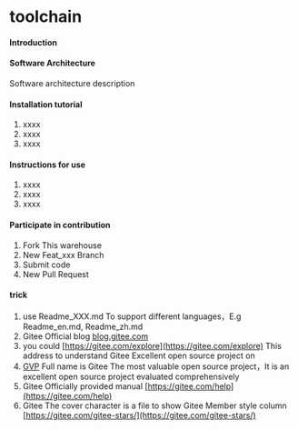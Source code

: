 # toolchain

#### Introduction


#### Software Architecture
Software architecture description


#### Installation tutorial

1.  xxxx
2.  xxxx
3.  xxxx

#### Instructions for use

1.  xxxx
2.  xxxx
3.  xxxx

#### Participate in contribution

1.  Fork This warehouse
2.  New Feat_xxx Branch
3.  Submit code
4.  New Pull Request


#### trick

1.  use Readme\_XXX.md To support different languages，E.g Readme\_en.md, Readme\_zh.md
2.  Gitee Official blog [blog.gitee.com](https://blog.gitee.com)
3.  you could [https://gitee.com/explore](https://gitee.com/explore) This address to understand Gitee Excellent open source project on
4.  [GVP](https://gitee.com/gvp) Full name is Gitee The most valuable open source project，It is an excellent open source project evaluated comprehensively
5.  Gitee Officially provided manual [https://gitee.com/help](https://gitee.com/help)
6.  Gitee The cover character is a file to show Gitee Member style column [https://gitee.com/gitee-stars/](https://gitee.com/gitee-stars/)
